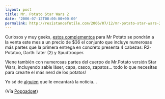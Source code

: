 ```yaml
---
layout: post
title: Mr. Potato Star Wars 2
date: '2006-07-12T00:00:00+00:00'
permalink: http://resistancefutile.com/2006/07/12/mr-potato-star-wars-2/
---
```

<a href="http://www.entertainmentearth.com/prodinfo.asp?number=HS02337B"><img style="float:right; margin:0 0 10px 10px;cursor:pointer; cursor:hand;" src="http://photos1.blogger.com/blogger/6639/1972/320/starwarsspuds.jpg" border="0" alt="" /></a>Curiosos y muy geeks, <a href="http://www.entertainmentearth.com/prodinfo.asp?number=HS02337B">estos complementos</a> para Mr Potato se pondrán a la venta este mes a un precio de $36 el conjunto que incluye numerosas más partes que la primera entrega en concreto presenta 4 cabezas: R2-Potatoo, Darth Tater (2) y Spudtrooper.

Viene también con numerosas partes del cuerpo de Mr.Potato versión Star Wars, incluyendo sable láser, capa, casco, zapatos... todo lo que necesitas para crearte el más nerd de los potatos!

Yo sé de <a href="http://www.zagmac.net/">alguien</a> que le encantará la noticia...

(Vía <a href="http://www.popgadget.net/2006/07/star_wars_spuds_1.php">Popgadget</a>)
